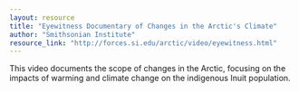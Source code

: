 ```yaml
---
layout: resource
title: "Eyewitness Documentary of Changes in the Arctic's Climate"
author: "Smithsonian Institute"
resource_link: "http://forces.si.edu/arctic/video/eyewitness.html"
---
```


This video documents the scope of changes in the Arctic, focusing on the impacts of warming and climate change on the indigenous Inuit population.
